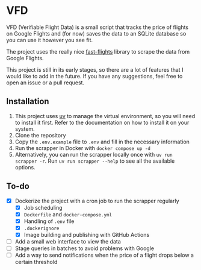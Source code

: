 # VFD

VFD (Verifiable Flight Data) is a small script that tracks the price of flights on Google Flights and (for now) saves the data to an SQLite database so you can use it however you see fit.

The project uses the really nice [fast-flights](https://github.com/AWeirdDev/flights) library to scrape the data from Google Flights. 

This project is still in its early stages, so there are a lot of features that I would like to add in the future. If you have any suggestions, feel free to open an issue or a pull request.

## Installation

1. This project uses [uv](https://docs.astral.sh/uv/) to manage the virtual environment, so you will need to install it first. Refer to the documentation on how to install it on your system.
2. Clone the repository
3. Copy the `.env.example` file to `.env` and fill in the necessary information
4. Run the scrapper in Docker with `docker compose up -d`
5. Alternatively, you can run the scrapper locally once with `uv run scrapper -r`. Run `uv run scrapper --help` to see all the available options.

## To-do

- [x] Dockerize the project with a cron job to run the scrapper regularly
  - [x] Job scheduling
  - [x] `Dockerfile` and `docker-compose.yml`
  - [x] Handling of `.env` file
  - [x] `.dockerignore`
  - [x] Image building and publishing with GitHub Actions
- [ ] Add a small web interface to view the data
- [ ] Stage queries in batches to avoid problems with Google
- [ ] Add a way to send notifications when the price of a flight drops below a certain threshold
